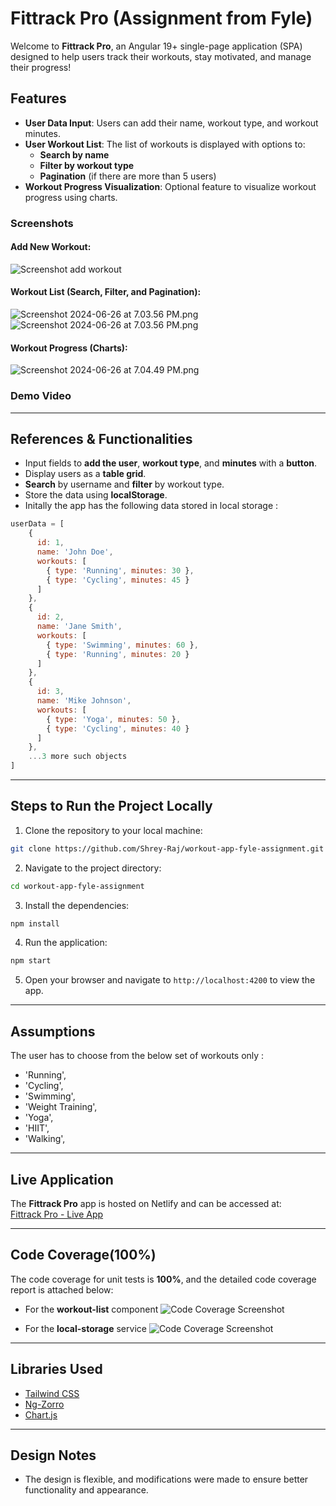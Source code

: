# Fittrack Pro (Assignment from Fyle)

Welcome to **Fittrack Pro**, an Angular 19+ single-page application (SPA) designed to help users track their workouts, stay motivated, and manage their progress!

## Features

- **User Data Input**: Users can add their name, workout type, and workout minutes.
- **User Workout List**: The list of workouts is displayed with options to:
  - **Search by name**
  - **Filter by workout type**
  - **Pagination** (if there are more than 5 users)
- **Workout Progress Visualization**: Optional feature to visualize workout progress using charts.

### Screenshots

#### Add New Workout:
![Screenshot add workout](https://github.com/user-attachments/assets/93ea6e09-660d-4240-8ce0-fa8aed44875f)

#### Workout List (Search, Filter, and Pagination):
![Screenshot 2024-06-26 at 7.03.56 PM.png](https://github.com/user-attachments/assets/884255b1-6cbc-4824-b3dd-b0f4c55beb3e)
![Screenshot 2024-06-26 at 7.03.56 PM.png](https://github.com/user-attachments/assets/1770174e-5605-452f-8ffb-adbcf0c636fe)

#### Workout Progress (Charts):
![Screenshot 2024-06-26 at 7.04.49 PM.png](https://github.com/user-attachments/assets/c6992564-7d2c-48f1-8616-b575be99c09f)


### Demo Video


---

## References & Functionalities

- Input fields to **add the user**, **workout type**, and **minutes** with a **button**.
- Display users as a **table grid**.
- **Search** by username and **filter** by workout type.
- Store the data using **localStorage**.
- Initally the app has the following data stored in local storage :

```jsx
userData = [
    {
      id: 1,
      name: 'John Doe',
      workouts: [
        { type: 'Running', minutes: 30 },
        { type: 'Cycling', minutes: 45 }
      ]
    },
    {
      id: 2,
      name: 'Jane Smith',
      workouts: [
        { type: 'Swimming', minutes: 60 },
        { type: 'Running', minutes: 20 }
      ]
    },
    {
      id: 3,
      name: 'Mike Johnson',
      workouts: [
        { type: 'Yoga', minutes: 50 },
        { type: 'Cycling', minutes: 40 }
      ]
    },
    ...3 more such objects
]
```

---


## **Steps to Run the Project Locally**

1. Clone the repository to your local machine:

```bash
git clone https://github.com/Shrey-Raj/workout-app-fyle-assignment.git
```

2. Navigate to the project directory:

```bash
cd workout-app-fyle-assignment
```

3. Install the dependencies:

```bash
npm install
```

4. Run the application:

```bash
npm start
```

5. Open your browser and navigate to `http://localhost:4200` to view the app.

---

## **Assumptions**

The user has to choose from the below set of workouts only : 

- 'Running',
- 'Cycling',
- 'Swimming',
- 'Weight Training',
- 'Yoga',
- 'HIIT',
- 'Walking',

---

## **Live Application**

The **Fittrack Pro** app is hosted on Netlify and can be accessed at:  
[Fittrack Pro - Live App](https://fittrack-pro-fyle.netlify.app/)

---

## **Code Coverage(100%)**

The code coverage for unit tests is **100%**, and the detailed code coverage report is attached below:

- For the **workout-list** component
![Code Coverage Screenshot](https://github.com/user-attachments/assets/7277e4cf-fca1-48c6-9b1b-b626f5553228)

- For the **local-storage** service
![Code Coverage Screenshot](https://github.com/user-attachments/assets/4f321e95-7916-4373-9e71-d67035a7031c)

---

## **Libraries Used**

- [Tailwind CSS](https://tailwindcss.com/)
- [Ng-Zorro](https://ng.ant.design/)
- [Chart.js](https://www.chartjs.org/)

---

## **Design Notes**

- The design is flexible, and modifications were made to ensure better functionality and appearance.

